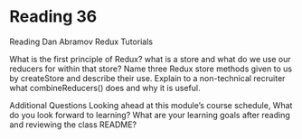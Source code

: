 # Reading 36
Reading
Dan Abramov Redux Tutorials

What is the first principle of Redux?
what is a store and what do we use our reducers for within that store?
Name three Redux store methods given to us by createStore and describe their use.
Explain to a non-technical recruiter what combineReducers() does and why it is useful.

Additional Questions
Looking ahead at this module’s course schedule, What do you look forward to learning?
What are your learning goals after reading and reviewing the class README?